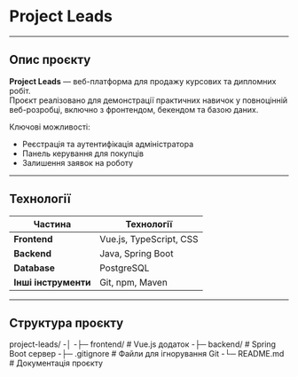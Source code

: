 # Project Leads

---

## Опис проєкту

**Project Leads** — веб-платформа для продажу курсових та дипломних робіт.  
Проєкт реалізовано для демонстрації практичних навичок у повноцінній веб-розробці, включно з фронтендом, бекендом та базою даних.  

Ключові можливості:

-  Реєстрація та аутентифікація адміністратора
-  Панель керування для покупців
-  Залишення заявок на роботу

---

## Технології

| Частина | Технології |
|---------|------------|
| **Frontend** | Vue.js, TypeScript, CSS |
| **Backend** | Java, Spring Boot |
| **Database** | PostgreSQL |
| **Інші інструменти** | Git, npm, Maven |

---

## Структура проєкту

project-leads/
-│
-├─ frontend/ # Vue.js додаток
-├─ backend/ # Spring Boot сервер
-├─ .gitignore # Файли для ігнорування Git
-└─ README.md # Документація проєкту

